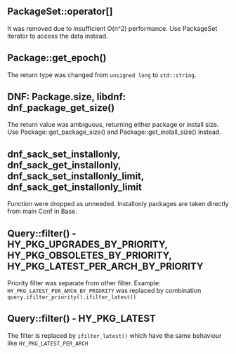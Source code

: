 PackageSet::operator[]
----------------------
It was removed due to insufficient O(n^2) performance.
Use PackageSet iterator to access the data instead.


Package::get_epoch()
--------------------
The return type was changed from `unsigned long` to `std::string`.


DNF: Package.size, libdnf: dnf_package_get_size()
-------------------------------------------------
The return value was ambiguous, returning either package or install size.
Use Package::get_package_size() and Package::get_install_size() instead.


dnf_sack_set_installonly, dnf_sack_get_installonly, dnf_sack_set_installonly_limit, dnf_sack_get_installonly_limit
------------------------------------------------------------------------------------------------------------------
Function were dropped as unneeded. Installonly packages are taken directly from main Conf in Base.

Query::filter() - HY_PKG_UPGRADES_BY_PRIORITY, HY_PKG_OBSOLETES_BY_PRIORITY, HY_PKG_LATEST_PER_ARCH_BY_PRIORITY
---------------------------------------------------------------------------------------------------------------
Priority filter was separate from other filter. 
Example: `HY_PKG_LATEST_PER_ARCH_BY_PRIORITY` was replaced by combination
`query.ifilter_priority().ifilter_latest()`

Query::filter() - HY_PKG_LATEST
-------------------------------
The filter is replaced by `ifilter_latest()` which have the same behaviour like `HY_PKG_LATEST_PER_ARCH`
